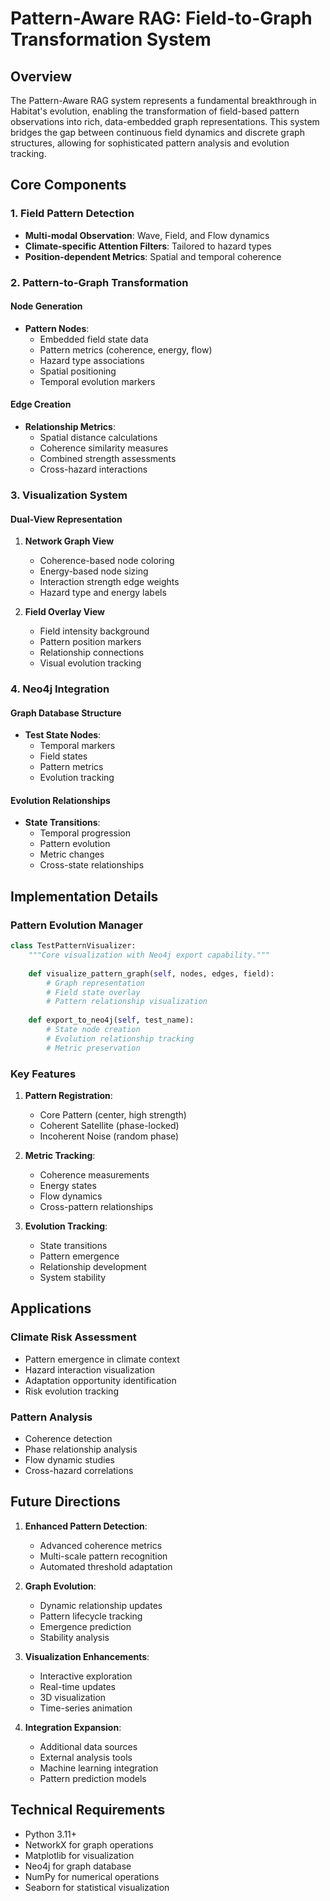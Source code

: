 # Pattern-Aware RAG: Field-to-Graph Transformation System

## Overview

The Pattern-Aware RAG system represents a fundamental breakthrough in Habitat's evolution, enabling the transformation of field-based pattern observations into rich, data-embedded graph representations. This system bridges the gap between continuous field dynamics and discrete graph structures, allowing for sophisticated pattern analysis and evolution tracking.

## Core Components

### 1. Field Pattern Detection
- **Multi-modal Observation**: Wave, Field, and Flow dynamics
- **Climate-specific Attention Filters**: Tailored to hazard types
- **Position-dependent Metrics**: Spatial and temporal coherence

### 2. Pattern-to-Graph Transformation

#### Node Generation
- **Pattern Nodes**: 
  - Embedded field state data
  - Pattern metrics (coherence, energy, flow)
  - Hazard type associations
  - Spatial positioning
  - Temporal evolution markers

#### Edge Creation
- **Relationship Metrics**:
  - Spatial distance calculations
  - Coherence similarity measures
  - Combined strength assessments
  - Cross-hazard interactions

### 3. Visualization System

#### Dual-View Representation
1. **Network Graph View**
   - Coherence-based node coloring
   - Energy-based node sizing
   - Interaction strength edge weights
   - Hazard type and energy labels

2. **Field Overlay View**
   - Field intensity background
   - Pattern position markers
   - Relationship connections
   - Visual evolution tracking

### 4. Neo4j Integration

#### Graph Database Structure
- **Test State Nodes**:
  - Temporal markers
  - Field states
  - Pattern metrics
  - Evolution tracking

#### Evolution Relationships
- **State Transitions**:
  - Temporal progression
  - Pattern evolution
  - Metric changes
  - Cross-state relationships

## Implementation Details

### Pattern Evolution Manager
```python
class TestPatternVisualizer:
    """Core visualization with Neo4j export capability."""
    
    def visualize_pattern_graph(self, nodes, edges, field):
        # Graph representation
        # Field state overlay
        # Pattern relationship visualization
        
    def export_to_neo4j(self, test_name):
        # State node creation
        # Evolution relationship tracking
        # Metric preservation
```

### Key Features
1. **Pattern Registration**:
   - Core Pattern (center, high strength)
   - Coherent Satellite (phase-locked)
   - Incoherent Noise (random phase)

2. **Metric Tracking**:
   - Coherence measurements
   - Energy states
   - Flow dynamics
   - Cross-pattern relationships

3. **Evolution Tracking**:
   - State transitions
   - Pattern emergence
   - Relationship development
   - System stability

## Applications

### Climate Risk Assessment
- Pattern emergence in climate context
- Hazard interaction visualization
- Adaptation opportunity identification
- Risk evolution tracking

### Pattern Analysis
- Coherence detection
- Phase relationship analysis
- Flow dynamic studies
- Cross-hazard correlations

## Future Directions

1. **Enhanced Pattern Detection**:
   - Advanced coherence metrics
   - Multi-scale pattern recognition
   - Automated threshold adaptation

2. **Graph Evolution**:
   - Dynamic relationship updates
   - Pattern lifecycle tracking
   - Emergence prediction
   - Stability analysis

3. **Visualization Enhancements**:
   - Interactive exploration
   - Real-time updates
   - 3D visualization
   - Time-series animation

4. **Integration Expansion**:
   - Additional data sources
   - External analysis tools
   - Machine learning integration
   - Pattern prediction models

## Technical Requirements
- Python 3.11+
- NetworkX for graph operations
- Matplotlib for visualization
- Neo4j for graph database
- NumPy for numerical operations
- Seaborn for statistical visualization

